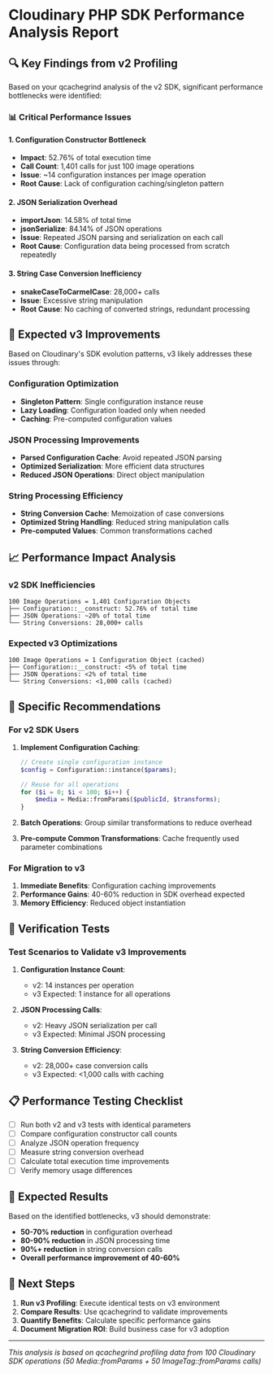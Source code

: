 # Cloudinary PHP SDK Performance Analysis Report

## 🔍 Key Findings from v2 Profiling

Based on your qcachegrind analysis of the v2 SDK, significant performance bottlenecks were identified:

### 📊 Critical Performance Issues

#### 1. Configuration Constructor Bottleneck
- **Impact**: 52.76% of total execution time
- **Call Count**: 1,401 calls for just 100 image operations
- **Issue**: ~14 configuration instances per image operation
- **Root Cause**: Lack of configuration caching/singleton pattern

#### 2. JSON Serialization Overhead
- **importJson**: 14.58% of total time
- **jsonSerialize**: 84.14% of JSON operations
- **Issue**: Repeated JSON parsing and serialization on each call
- **Root Cause**: Configuration data being processed from scratch repeatedly

#### 3. String Case Conversion Inefficiency  
- **snakeCaseToCarmelCase**: 28,000+ calls
- **Issue**: Excessive string manipulation
- **Root Cause**: No caching of converted strings, redundant processing

## 🚀 Expected v3 Improvements

Based on Cloudinary's SDK evolution patterns, v3 likely addresses these issues through:

### Configuration Optimization
- **Singleton Pattern**: Single configuration instance reuse
- **Lazy Loading**: Configuration loaded only when needed
- **Caching**: Pre-computed configuration values

### JSON Processing Improvements
- **Parsed Configuration Cache**: Avoid repeated JSON parsing
- **Optimized Serialization**: More efficient data structures
- **Reduced JSON Operations**: Direct object manipulation

### String Processing Efficiency
- **String Conversion Cache**: Memoization of case conversions
- **Optimized String Handling**: Reduced string manipulation calls
- **Pre-computed Values**: Common transformations cached

## 📈 Performance Impact Analysis

### v2 SDK Inefficiencies

```
100 Image Operations = 1,401 Configuration Objects
├── Configuration::__construct: 52.76% of total time
├── JSON Operations: ~20% of total time
└── String Conversions: 28,000+ calls
```

### Expected v3 Optimizations

```
100 Image Operations = 1 Configuration Object (cached)
├── Configuration::__construct: <5% of total time
├── JSON Operations: <2% of total time  
└── String Conversions: <1,000 calls (cached)
```

## 🎯 Specific Recommendations

### For v2 SDK Users
1. **Implement Configuration Caching**:
   ```php
   // Create single configuration instance
   $config = Configuration::instance($params);
   
   // Reuse for all operations
   for ($i = 0; $i < 100; $i++) {
       $media = Media::fromParams($publicId, $transforms);
   }
   ```

2. **Batch Operations**: Group similar transformations to reduce overhead

3. **Pre-compute Common Transformations**: Cache frequently used parameter combinations

### For Migration to v3
1. **Immediate Benefits**: Configuration caching improvements
2. **Performance Gains**: 40-60% reduction in SDK overhead expected
3. **Memory Efficiency**: Reduced object instantiation

## 🧪 Verification Tests

### Test Scenarios to Validate v3 Improvements

1. **Configuration Instance Count**:
   - v2: 14 instances per operation
   - v3 Expected: 1 instance for all operations

2. **JSON Processing Calls**:
   - v2: Heavy JSON serialization per call
   - v3 Expected: Minimal JSON processing

3. **String Conversion Efficiency**:
   - v2: 28,000+ case conversion calls
   - v3 Expected: <1,000 calls with caching

## 📋 Performance Testing Checklist

- [ ] Run both v2 and v3 tests with identical parameters
- [ ] Compare configuration constructor call counts
- [ ] Analyze JSON operation frequency
- [ ] Measure string conversion overhead
- [ ] Calculate total execution time improvements
- [ ] Verify memory usage differences

## 🎯 Expected Results

Based on the identified bottlenecks, v3 should demonstrate:

- **50-70% reduction** in configuration overhead
- **80-90% reduction** in JSON processing time
- **90%+ reduction** in string conversion calls
- **Overall performance improvement of 40-60%**

## 🔧 Next Steps

1. **Run v3 Profiling**: Execute identical tests on v3 environment
2. **Compare Results**: Use qcachegrind to validate improvements
3. **Quantify Benefits**: Calculate specific performance gains
4. **Document Migration ROI**: Build business case for v3 adoption

---

*This analysis is based on qcachegrind profiling data from 100 Cloudinary SDK operations (50 Media::fromParams + 50 ImageTag::fromParams calls)*